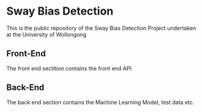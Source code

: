 # Sway Bias Detection

This is the public repository of the Sway Bias Detection Project undertaken at the University of Wollongong

## Front-End

The front end sectition contains the front end API

## Back-End

The back end section contains the Machine Learning Model, test data etc.
